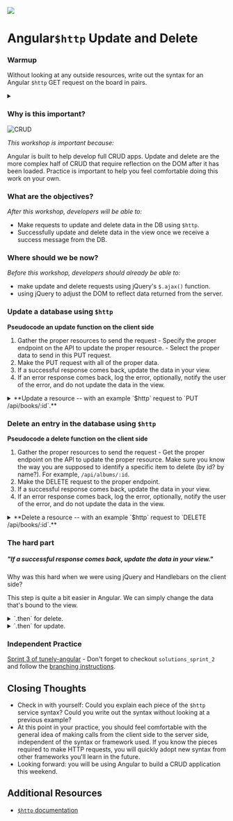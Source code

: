 <!--
Creator: Team, edits by Cory Fauver
Market: SF
-->

![](https://ga-dash.s3.amazonaws.com/production/assets/logo-9f88ae6c9c3871690e33280fcf557f33.png)

# Angular`$http` Update and Delete

### Warmup

Without looking at any outside resources, write out the syntax for an Angular `$http` GET request on the board in pairs.

<details><summary></summary>

```javascript
$http({
  method: 'GET',
  url: 'http://www.jonsnow-portfolio.com/api/projects'
}).then(successCallback, errorCallback);

function successCallback(response) {
  console.log('response for all projects:', response);
}
function errorCallback(error) {
  console.log('There was an error getting the data', error);
}
```

</details>

### Why is this important?
<!-- framing the "why" in big-picture/real world examples -->
![CRUD](http://2.bp.blogspot.com/-frXMwdxsUyg/VpwZAFmBcJI/AAAAAAAABK4/G6sBPW0qhg8/s1600/CRUD.png)

*This workshop is important because:*

Angular is built to help develop full CRUD apps. Update and delete are the more complex half of CRUD that require reflection on the DOM after it has been loaded. Practice is important to help you feel comfortable doing this work on your own.

### What are the objectives?
<!-- specific/measurable goal for students to achieve -->
*After this workshop, developers will be able to:*

- Make requests to update and delete data in the DB using `$http`.
- Successfully update and delete data in the view once we receive a success message from the DB.

### Where should we be now?
<!-- call out the skills that are prerequisites -->
*Before this workshop, developers should already be able to:*

- make update and delete requests using jQuery's `$.ajax()` function.
- using jQuery to adjust the DOM to reflect data returned from the server.


### Update a database using `$http`

  **Pseudocode an update function on the client side**

  1. Gather the proper resources to send the request
    - Specify the proper endpoint on the API to update the proper resource.
    - Select the proper data to send in this PUT request.
  3. Make the PUT request with all of the proper data.
  4. If a successful response comes back, update the data in your view.
  5. If an error response comes back, log the error, optionally, notify the user of the error, and do not update the data in the view.

<details><summary> **Update a resource -- with an example `$http` request to `PUT /api/books/:id`.** </summary>

```js
vm.sendUpdate = function(book){
  $http({
    method: 'PUT',
    url: '/api/books/'+book._id,
    data: {
      title: book.title,
      author: book.author,
      characters: book.characters
    },
  }).then(function successCallback(response) {
    // update the data that's bound to the view.
  }, function errorCallback(error) {
    console.log('There was an error', error);
  })
};
```

... and a sample response:
<details><summary>click to see full response</summary>

```json
{
  "data": {
    _id: "56fd8372m098ok2u89uclwm09",
    title: "Harry Potter and the Sorcerer's Stone",
    author: "J.K. Rowling",
    characters: [ "Harry Potter", "Ron Weasley", "Hermione Granger", "Hagrid", "Dumbledore"]
  },
  "status": 200,
  "config": {
    "method": "PUT",
    "transformRequest": [
      null
    ],
    "transformResponse": [
      null
    ],
    "data": {
      _id: "56fd8372m098ok2u89uclwm09",
      title: "Harry Potter and the Sorcerer's Stone",
      author: "J.K. Rowling",
      characters: [ "Harry Potter", "Ron Weasley", "Hermione Granger", "Hagrid", "Dumbledore"]
    },
    "url": "http://www.cf-books.com/api/books/56fd8372m098ok2u89uclwm09",
    "headers": {
      "Accept": "application/json, text/plain, */*"
    }
  },
  "statusText": "OK"
};
```

</details>

</details>


### Delete an entry in the database using `$http`


  **Pseudocode a delete function on the client side**

  1. Gather the proper resources to send the request
    - Get the proper endpoint on the API to update the proper resource. Make sure you know the way you are supposed to identify a specific item to delete (by id? by name?). For example, `/api/albums/:id`.
  3. Make the DELETE request to the proper endpoint.
  4. If a successful response comes back, update the data in your view.
  5. If an error response comes back, log the error, optionally, notify the user of the error, and do not update the data in the view.


<details><summary> **Delete a resource -- with an example `$http` request to `DELETE /api/books/:id`.** </summary>

```js
vm.deleteBook = function(book){
  $http({
    method: 'DELETE',
    url: '/api/books/' + book._id,
  }).then(function successCallback(response) {
    // delete the entry from the data that's bound to the view.
  }, function errorCallback(error) {
    console.log('There was an error', error);
    // Possibly, display to the user that you were unable to delete.
  });
};
```

  ... and a sample response:
<details><summary>click to see full response</summary>

```json
{
  "data": {
    _id: "56fd8372m098ok2u89uclwm09",
    title: "Harry Potter and the Sorcerer's Stone",
    author: "J.K. Rowling",
    characters: [ "Harry Potter", "Ron Weasley", "Hermione Granger", "Hagrid", "Dumbledore"]
  },
  "status": 200,
  "config": {
    "method": "DELETE",
    "transformRequest": [
      null
    ],
    "transformResponse": [
      null
    ],
    "url": "http://www.cf-books.com/api/books/56fd8372m098ok2u89uclwm0",
    "headers": {
      "Accept": "application/json, text/plain, */*"
    }
  },
  "statusText": "OK"
} 
```

</details>

</details>

### The hard part
##### "If a successful response comes back, update the data in your view."

Why was this hard when we were using jQuery and Handlebars on the client side?

This step is quite a bit easier in Angular. We can simply change the data that's bound to the view.

<details>
  <summary> `.then` for delete.</summary>
  
```javascript
vm.deleteBook = function(book){
  $http({
    method: 'DELETE',
    url: '/api/books/' + book._id,
  }).then(function successCallback(deletedBookJson) {
    var index = vm.books.indexOf(book);
    vm.books.splice(index, 1);
  }, function errorCallback(response) {
    console.log('There was an error deleting the data', response);
  });
}
```

</details>

<details>
  <summary> `.then` for update.</summary>
  
```javascript
vm.updateBook = function(book){
  $http({
    method: 'PUT',
    url: '/api/books/' + book._id,
    data: {
      title: book.title,
      author: book.author,
      characters: book.characters
    },
  }).then(function successCallback(updatedBookJson) {
    var index = vm.books.indexOf(book);
    vm.books.splice(index, 1, updatedBookJson);
    // any hiding / showing that needs to occur
  }, function errorCallback(response) {
    console.log('There was an error deleting the data', response);
  });
}
```

</details>


### Independent Practice

[Sprint 3 of tunely-angular](https://github.com/SF-WDI-LABS/tunely-angular/blob/master/docs/sprint3.md) - Don't forget to checkout `solutions_sprint_2` and follow the [branching instructions](https://github.com/SF-WDI-LABS/tunely-angular/blob/master/docs/starting_with_a_branch.md#subsequent-sprints).

## Closing Thoughts
- Check in with yourself: Could you explain each piece of the `$http` service syntax? Could you write out the syntax without looking at a previous example?
- At this point in your practice, you should feel comfortable with the general idea of making calls from the client side to the server side, independent of the syntax or framework used. If you know the pieces required to make HTTP requests, you will quickly adopt new syntax from other frameworks you'll learn in the future.
- Looking forward: you will be using Angular to build a CRUD application this weekend.

## Additional Resources
- [`$http` documentation](https://docs.angularjs.org/api/ng/service/$http)
